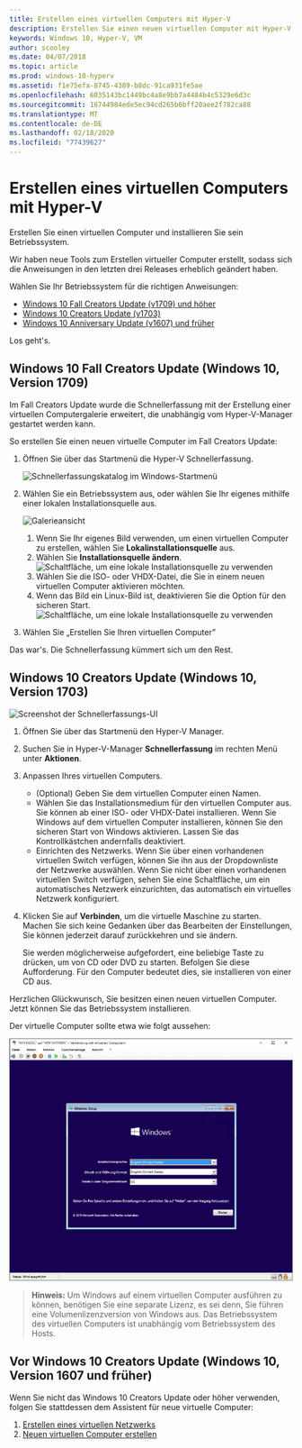 ```yaml
---
title: Erstellen eines virtuellen Computers mit Hyper-V
description: Erstellen Sie einen neuen virtuellen Computer mit Hyper-V unter Windows 10 Creators Update
keywords: Windows 10, Hyper-V, VM
author: scooley
ms.date: 04/07/2018
ms.topic: article
ms.prod: windows-10-hyperv
ms.assetid: f1e75efa-8745-4389-b8dc-91ca931fe5ae
ms.openlocfilehash: 6035143bc1449bc4a8e9bb7a4484b4c5329e6d3c
ms.sourcegitcommit: 16744984ede5ec94cd265b6bff20aee2f782ca88
ms.translationtype: MT
ms.contentlocale: de-DE
ms.lasthandoff: 02/18/2020
ms.locfileid: "77439627"
---
```

# <a name="create-a-virtual-machine-with-hyper-v"></a>Erstellen eines virtuellen Computers mit Hyper-V

Erstellen Sie einen virtuellen Computer und installieren Sie sein Betriebssystem.

Wir haben neue Tools zum Erstellen virtueller Computer erstellt, sodass sich die Anweisungen in den letzten drei Releases erheblich geändert haben.

Wählen Sie Ihr Betriebssystem für die richtigen Anweisungen:

* [Windows 10 Fall Creators Update (v1709) und höher](quick-create-virtual-machine.md#windows-10-fall-creators-update-windows-10-version-1709)
* [Windows 10 Creators Update (v1703)](quick-create-virtual-machine.md#windows-10-creators-update-windows-10-version-1703)
* [Windows 10 Anniversary Update (v1607) und früher](quick-create-virtual-machine.md#before-windows-10-creators-update-windows-10-version-1607-and-earlier)

Los geht's.

## <a name="windows-10-fall-creators-update-windows-10-version-1709"></a>Windows 10 Fall Creators Update (Windows 10, Version 1709)

Im Fall Creators Update wurde die Schnellerfassung mit der Erstellung einer virtuellen Computergalerie erweitert, die unabhängig vom Hyper-V-Manager gestartet werden kann.

So erstellen Sie einen neuen virtuelle Computer im Fall Creators Update:

1. Öffnen Sie über das Startmenü die Hyper-V Schnellerfassung.

    ![Schnellerfassungskatalog im Windows-Startmenü](media/quick-create-start-menu.png)

1. Wählen Sie ein Betriebssystem aus, oder wählen Sie Ihr eigenes mithilfe einer lokalen Installationsquelle aus.

    ![Galerieansicht](media/vmgallery.png)

    1. Wenn Sie Ihr eigenes Bild verwenden, um einen virtuellen Computer zu erstellen, wählen Sie **Lokalinstallationsquelle** aus.
    1. Wählen Sie **Installationsquelle ändern**.
      ![Schaltfläche, um eine lokale Installationsquelle zu verwenden](media/change-source.png)
    1. Wählen Sie die ISO- oder VHDX-Datei, die Sie in einem neuen virtuellen Computer aktivieren möchten.
    1. Wenn das Bild ein Linux-Bild ist, deaktivieren Sie die Option für den sicheren Start.
      ![Schaltfläche, um eine lokale Installationsquelle zu verwenden](media/toggle-secure-boot.png)

1. Wählen Sie „Erstellen Sie Ihren virtuellen Computer”

Das war's.  Die Schnellerfassung kümmert sich um den Rest.

## <a name="windows-10-creators-update-windows-10-version-1703"></a>Windows 10 Creators Update (Windows 10, Version 1703)

![Screenshot der Schnellerfassungs-UI](media/quickcreatesteps_inked.jpg)

1. Öffnen Sie über das Startmenü den Hyper-V Manager.

1. Suchen Sie in Hyper-V-Manager **Schnellerfassung** im rechten Menü unter **Aktionen**.

1. Anpassen Ihres virtuellen Computers.

    * (Optional) Geben Sie dem virtuellen Computer einen Namen.
    * Wählen Sie das Installationsmedium für den virtuellen Computer aus. Sie können ab einer ISO- oder VHDX-Datei installieren.
    Wenn Sie Windows auf dem virtuellen Computer installieren, können Sie den sicheren Start von Windows aktivieren. Lassen Sie das Kontrollkästchen andernfalls deaktiviert.
    * Einrichten des Netzwerks.
    Wenn Sie über einen vorhandenen virtuellen Switch verfügen, können Sie ihn aus der Dropdownliste der Netzwerke auswählen. Wenn Sie nicht über einen vorhandenen virtuellen Switch verfügen, sehen Sie eine Schaltfläche, um ein automatisches Netzwerk einzurichten, das automatisch ein virtuelles Netzwerk konfiguriert.

1. Klicken Sie auf **Verbinden**, um die virtuelle Maschine zu starten. Machen Sie sich keine Gedanken über das Bearbeiten der Einstellungen, Sie können jederzeit darauf zurückkehren und sie ändern.

    Sie werden möglicherweise aufgefordert, eine beliebige Taste zu drücken, um von CD oder DVD zu starten. Befolgen Sie diese Aufforderung.  Für den Computer bedeutet dies, sie installieren von einer CD aus.

Herzlichen Glückwunsch, Sie besitzen einen neuen virtuellen Computer.  Jetzt können Sie das Betriebssystem installieren.

Der virtuelle Computer sollte etwa wie folgt aussehen:

![Startbildschirm des virtuellen Computers](media/OSDeploy_upd.png)

> **Hinweis:** Um Windows auf einem virtuellen Computer ausführen zu können, benötigen Sie eine separate Lizenz, es sei denn, Sie führen eine Volumenlizenzversion von Windows aus. Das Betriebssystem des virtuellen Computers ist unabhängig vom Betriebssystem des Hosts.

## <a name="before-windows-10-creators-update-windows-10-version-1607-and-earlier"></a>Vor Windows 10 Creators Update (Windows 10, Version 1607 und früher)

Wenn Sie nicht das Windows 10 Creators Update oder höher verwenden, folgen Sie stattdessen dem Assistent für neue virtuelle Computer:

1. [Erstellen eines virtuellen Netzwerks](connect-to-network.md)
1. [Neuen virtuellen Computer erstellen](create-virtual-machine.md)
